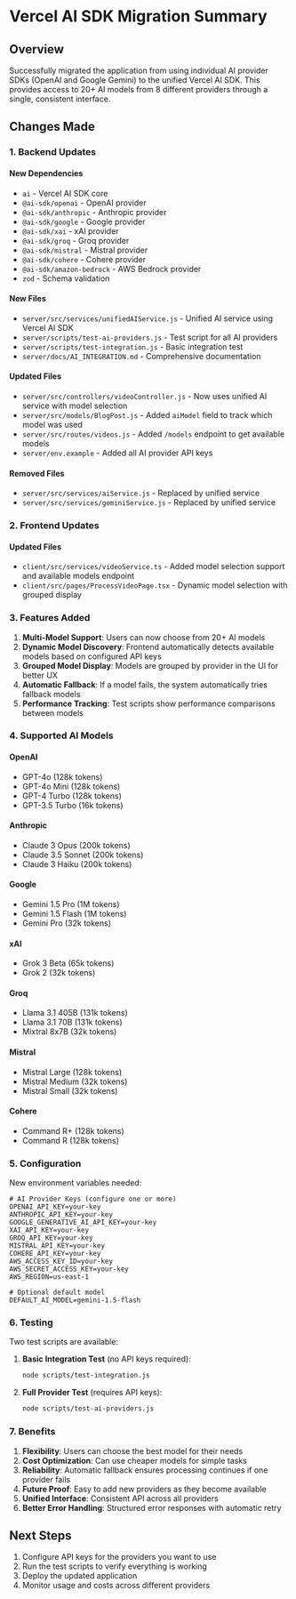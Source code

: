 # Vercel AI SDK Migration Summary

## Overview

Successfully migrated the application from using individual AI provider SDKs (OpenAI and Google Gemini) to the unified Vercel AI SDK. This provides access to 20+ AI models from 8 different providers through a single, consistent interface.

## Changes Made

### 1. Backend Updates

#### New Dependencies

- `ai` - Vercel AI SDK core
- `@ai-sdk/openai` - OpenAI provider
- `@ai-sdk/anthropic` - Anthropic provider
- `@ai-sdk/google` - Google provider
- `@ai-sdk/xai` - xAI provider
- `@ai-sdk/groq` - Groq provider
- `@ai-sdk/mistral` - Mistral provider
- `@ai-sdk/cohere` - Cohere provider
- `@ai-sdk/amazon-bedrock` - AWS Bedrock provider
- `zod` - Schema validation

#### New Files

- `server/src/services/unifiedAIService.js` - Unified AI service using Vercel AI SDK
- `server/scripts/test-ai-providers.js` - Test script for all AI providers
- `server/scripts/test-integration.js` - Basic integration test
- `server/docs/AI_INTEGRATION.md` - Comprehensive documentation

#### Updated Files

- `server/src/controllers/videoController.js` - Now uses unified AI service with model selection
- `server/src/models/BlogPost.js` - Added `aiModel` field to track which model was used
- `server/src/routes/videos.js` - Added `/models` endpoint to get available models
- `server/env.example` - Added all AI provider API keys

#### Removed Files

- `server/src/services/aiService.js` - Replaced by unified service
- `server/src/services/geminiService.js` - Replaced by unified service

### 2. Frontend Updates

#### Updated Files

- `client/src/services/videoService.ts` - Added model selection support and available models endpoint
- `client/src/pages/ProcessVideoPage.tsx` - Dynamic model selection with grouped display

### 3. Features Added

1. **Multi-Model Support**: Users can now choose from 20+ AI models
2. **Dynamic Model Discovery**: Frontend automatically detects available models based on configured API keys
3. **Grouped Model Display**: Models are grouped by provider in the UI for better UX
4. **Automatic Fallback**: If a model fails, the system automatically tries fallback models
5. **Performance Tracking**: Test scripts show performance comparisons between models

### 4. Supported AI Models

#### OpenAI

- GPT-4o (128k tokens)
- GPT-4o Mini (128k tokens)
- GPT-4 Turbo (128k tokens)
- GPT-3.5 Turbo (16k tokens)

#### Anthropic

- Claude 3 Opus (200k tokens)
- Claude 3.5 Sonnet (200k tokens)
- Claude 3 Haiku (200k tokens)

#### Google

- Gemini 1.5 Pro (1M tokens)
- Gemini 1.5 Flash (1M tokens)
- Gemini Pro (32k tokens)

#### xAI

- Grok 3 Beta (65k tokens)
- Grok 2 (32k tokens)

#### Groq

- Llama 3.1 405B (131k tokens)
- Llama 3.1 70B (131k tokens)
- Mixtral 8x7B (32k tokens)

#### Mistral

- Mistral Large (128k tokens)
- Mistral Medium (32k tokens)
- Mistral Small (32k tokens)

#### Cohere

- Command R+ (128k tokens)
- Command R (128k tokens)

### 5. Configuration

New environment variables needed:

```env
# AI Provider Keys (configure one or more)
OPENAI_API_KEY=your-key
ANTHROPIC_API_KEY=your-key
GOOGLE_GENERATIVE_AI_API_KEY=your-key
XAI_API_KEY=your-key
GROQ_API_KEY=your-key
MISTRAL_API_KEY=your-key
COHERE_API_KEY=your-key
AWS_ACCESS_KEY_ID=your-key
AWS_SECRET_ACCESS_KEY=your-key
AWS_REGION=us-east-1

# Optional default model
DEFAULT_AI_MODEL=gemini-1.5-flash
```

### 6. Testing

Two test scripts are available:

1. **Basic Integration Test** (no API keys required):

   ```bash
   node scripts/test-integration.js
   ```

2. **Full Provider Test** (requires API keys):
   ```bash
   node scripts/test-ai-providers.js
   ```

### 7. Benefits

1. **Flexibility**: Users can choose the best model for their needs
2. **Cost Optimization**: Can use cheaper models for simple tasks
3. **Reliability**: Automatic fallback ensures processing continues if one provider fails
4. **Future Proof**: Easy to add new providers as they become available
5. **Unified Interface**: Consistent API across all providers
6. **Better Error Handling**: Structured error responses with automatic retry

## Next Steps

1. Configure API keys for the providers you want to use
2. Run the test scripts to verify everything is working
3. Deploy the updated application
4. Monitor usage and costs across different providers

